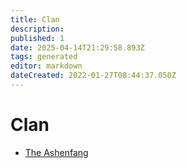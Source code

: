 ```yaml
---
title: Clan
description:
published: 1
date: 2025-04-14T21:29:58.893Z
tags: generated
editor: markdown
dateCreated: 2022-01-27T08:44:37.050Z
---
```


# Clan
- [The Ashenfang](/structure/society/clan/ashenfang.md)
